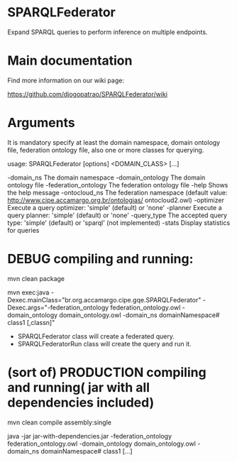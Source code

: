 SPARQLFederator
===============

Expand SPARQL queries to perform inference on multiple endpoints.


Main documentation
==================

Find more information on our wiki page:

https://github.com/djogopatrao/SPARQLFederator/wiki


Arguments
=========

It is mandatory specify at least the domain namespace, domain ontology file, federation ontology file, also one or more classes for querying.

usage: SPARQLFederator [options] <DOMAIN_CLASS> [...]

 -domain_ns <arg>             The domain namespace
 -domain_ontology <arg>       The domain ontology file
 -federation_ontology <arg>   The federation ontology file
 -help                        Shows the help message
 -ontocloud_ns <arg>          The federation namespace (default value:
                              http://www.cipe.accamargo.org.br/ontologias/
                              ontocloud2.owl)
 -optimizer <arg>             Execute a query optimizer: 'simple'
                              (default) or 'none'
 -planner <arg>               Execute a query planner: 'simple' (default)
                              or 'none'
 -query_type <arg>            The accepted query type: 'simple' (default)
                              or 'sparql' (not implemented)
 -stats                       Display statistics for queries


DEBUG compiling and running:
===========================

mvn clean package 


mvn exec:java -Dexec.mainClass="br.org.accamargo.cipe.gqe.SPARQLFederator" -Dexec.args="-federation_ontology federation_ontology.owl -domain_ontology domain_ontology.owl  -domain_ns domainNamespace# class1 [,classn]"

- SPARQLFederator class will create a federated query.
- SPARQLFederatorRun class will create the query and run it.


(sort of) PRODUCTION compiling and running( jar with all dependencies included)
====================

mvn clean compile assembly:single

java -jar jar-with-dependencies.jar -federation_ontology federation_ontology.owl -domain_ontology domain_ontology.owl  -domain_ns domainNamespace# class1 [...]
